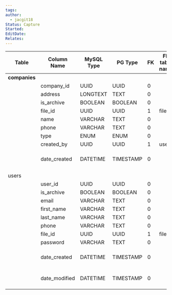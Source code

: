 ```yaml
---
tags: 
author:
  - jacgit18
Status: Capture
Started: 
EditDate: 
Relates:
---
```

| Table | Column Name | MySQL Type | PG Type | FK | FK table name | Primary | Length | Allow Null | Default | new table name | new column name |  |
| ---- | ---- | ---- | ---- | ---- | ---- | ---- | ---- | ---- | ---- | ---- | ---- | ---- |
| **companies** |  |  |  |  |  |  |  |  |  | **company** |  |  |
|  | company_id | UUID | UUID | 0 |  | 1 |  | N | AUTO |  | id | table.uuid('id').notNullable().primary().defaultTo(knex.raw('(GEN_RANDOM_UUID())')) |
|  | address | LONGTEXT | TEXT | 0 |  | 0 |  | Y | None |  |  | table.text('address') |
|  | is_archive | BOOLEAN | BOOLEAN | 0 |  | 0 |  | Y | FALSE |  |  | table.boolean('is_archive').defaultTo(false) |
|  | file_id | UUID | UUID | 1 | file | 0 |  | N | None |  |  | table.uuid('file_id').notNullable() |
|  | name | VARCHAR | TEXT | 0 |  | 0 | 150 | N | None |  |  | table.text('name').notNullable() |
|  | phone | VARCHAR | TEXT | 0 |  | 0 | 20 | Y | None |  |  | table.text('phone') |
|  | type | ENUM | ENUM | 0 |  | 0 |  | N | None |  | company_type | table.enum('company_type').notNullable() |
|  | created_by | UUID | UUID | 1 | user? | 0 |  | N | None |  |  | table.uuid('created_by').notNullable() |
|  | date_created | DATETIME | TIMESTAMP | 0 |  | 0 |  | N | 0000-00-00 00:00:00 |  |  | table.timestamp('date_created').notNullable() |
|  |  |  |  |  |  |  |  |  |  |  |  |  |
| users |  |  |  |  |  |  |  |  |  | user |  |  |
|  | user_id | UUID | UUID | 0 |  | 1 |  | N | AUTO |  | id | table.uuid('id').notNullable().primary().defaultTo(knex.raw('(GEN_RANDOM_UUID())')) |
|  | is_archive | BOOLEAN | BOOLEAN | 0 |  | 0 |  | Y | FALSE |  |  | table.boolean('is_archive').defaultTo(false) |
|  | email | VARCHAR | TEXT | 0 |  | 0 | 100 | N | None |  |  | table.text('email').notNullable() |
|  | first_name | VARCHAR | TEXT | 0 |  | 0 | 50 | N | None |  |  | table.text('first_name').notNullable() |
|  | last_name | VARCHAR | TEXT | 0 |  | 0 | 50 | N | None |  |  | table.text('last_name').notNullable() |
|  | phone | VARCHAR | TEXT | 0 |  | 0 | 20 | Y | None |  |  | table.text('phone') |
|  | file_id | UUID | UUID | 1 | file | 0 |  | N | None |  |  | table.uuid('file_id').notNullable() |
|  | password | VARCHAR | TEXT | 0 |  | 0 | 100 | N | None |  |  | table.text('password').notNullable() |
|  | date_created | DATETIME | TIMESTAMP | 0 |  | 0 |  | N | 0000-00-00 00:00:00 |  |  | table.timestamp('date_created').notNullable() |
|  | date_modified | DATETIME | TIMESTAMP | 0 |  | 0 |  | N | 0000-00-00 00:00:00 |  |  | table.timestamp('date_modified').notNullable() |
